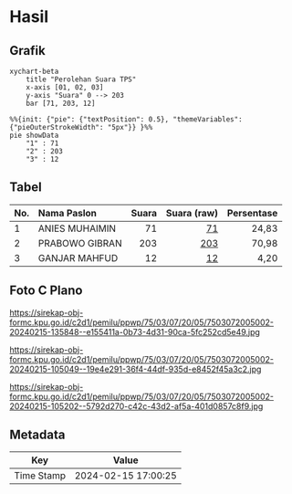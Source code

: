 # Hasil

## Grafik

```mermaid
xychart-beta
    title "Perolehan Suara TPS"
    x-axis [01, 02, 03]
    y-axis "Suara" 0 --> 203
    bar [71, 203, 12]
```

```mermaid
%%{init: {"pie": {"textPosition": 0.5}, "themeVariables": {"pieOuterStrokeWidth": "5px"}} }%%
pie showData
    "1" : 71
    "2" : 203
    "3" : 12
```

## Tabel

| No. | Nama Paslon    | Suara | Suara (raw) | Persentase |
|:--- |:-------------- | -----:| -----------:| ----------:|
| 1   | ANIES MUHAIMIN | 71    | [71][p-1]   | 24,83      |
| 2   | PRABOWO GIBRAN | 203   | [203][p-2]  | 70,98      |
| 3   | GANJAR MAHFUD  | 12    | [12][p-3]   | 4,20       |


[p-1]: https://github.com/gigit-pemilu/pemilu-2024-75-gorontalo/blob/main/pilpres/hitung-suara/sub/75-gorontalo/sub/03-bone-bolango/sub/07-botupingge/sub/2005-timbuolo-timur/sub/002-tps/sub/paslon-1.txt
[p-2]: https://github.com/gigit-pemilu/pemilu-2024-75-gorontalo/blob/main/pilpres/hitung-suara/sub/75-gorontalo/sub/03-bone-bolango/sub/07-botupingge/sub/2005-timbuolo-timur/sub/002-tps/sub/paslon-2.txt
[p-3]: https://github.com/gigit-pemilu/pemilu-2024-75-gorontalo/blob/main/pilpres/hitung-suara/sub/75-gorontalo/sub/03-bone-bolango/sub/07-botupingge/sub/2005-timbuolo-timur/sub/002-tps/sub/paslon-3.txt

## Foto C Plano

https://sirekap-obj-formc.kpu.go.id/c2d1/pemilu/ppwp/75/03/07/20/05/7503072005002-20240215-135848--e155411a-0b73-4d31-90ca-5fc252cd5e49.jpg

https://sirekap-obj-formc.kpu.go.id/c2d1/pemilu/ppwp/75/03/07/20/05/7503072005002-20240215-105049--19e4e291-36f4-44df-935d-e8452f45a3c2.jpg

https://sirekap-obj-formc.kpu.go.id/c2d1/pemilu/ppwp/75/03/07/20/05/7503072005002-20240215-105202--5792d270-c42c-43d2-af5a-401d0857c8f9.jpg


## Metadata

| Key        | Value               |
| ---------- | ------------------- |
| Time Stamp | 2024-02-15 17:00:25 |



